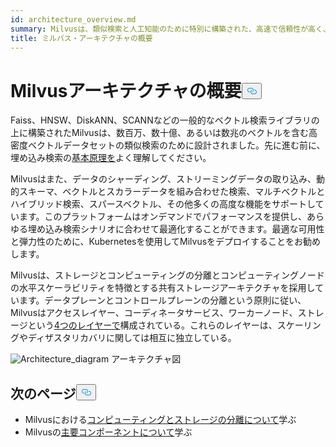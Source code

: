 ```yaml
---
id: architecture_overview.md
summary: Milvusは、類似検索と人工知能のために特別に構築された、高速で信頼性が高く、安定したベクトルデータベースを提供します。
title: ミルバス・アーキテクチャの概要
---
```

<h1 id="Milvus-Architecture-Overview" class="common-anchor-header">Milvusアーキテクチャの概要<button data-href="#Milvus-Architecture-Overview" class="anchor-icon" translate="no">
      <svg translate="no"
        aria-hidden="true"
        focusable="false"
        height="20"
        version="1.1"
        viewBox="0 0 16 16"
        width="16"
      >
        <path
          fill="#0092E4"
          fill-rule="evenodd"
          d="M4 9h1v1H4c-1.5 0-3-1.69-3-3.5S2.55 3 4 3h4c1.45 0 3 1.69 3 3.5 0 1.41-.91 2.72-2 3.25V8.59c.58-.45 1-1.27 1-2.09C10 5.22 8.98 4 8 4H4c-.98 0-2 1.22-2 2.5S3 9 4 9zm9-3h-1v1h1c1 0 2 1.22 2 2.5S13.98 12 13 12H9c-.98 0-2-1.22-2-2.5 0-.83.42-1.64 1-2.09V6.25c-1.09.53-2 1.84-2 3.25C6 11.31 7.55 13 9 13h4c1.45 0 3-1.69 3-3.5S14.5 6 13 6z"
        ></path>
      </svg>
    </button></h1><p>Faiss、HNSW、DiskANN、SCANNなどの一般的なベクトル検索ライブラリの上に構築されたMilvusは、数百万、数十億、あるいは数兆のベクトルを含む高密度ベクトルデータセットの類似検索のために設計されました。先に進む前に、埋め込み検索の<a href="/docs/ja/glossary.md">基本原理を</a>よく理解してください。</p>
<p>Milvusはまた、データのシャーディング、ストリーミングデータの取り込み、動的スキーマ、ベクトルとスカラーデータを組み合わせた検索、マルチベクトルとハイブリッド検索、スパースベクトル、その他多くの高度な機能をサポートしています。このプラットフォームはオンデマンドでパフォーマンスを提供し、あらゆる埋め込み検索シナリオに合わせて最適化することができます。最適な可用性と弾力性のために、Kubernetesを使用してMilvusをデプロイすることをお勧めします。</p>
<p>Milvusは、ストレージとコンピューティングの分離とコンピューティングノードの水平スケーラビリティを特徴とする共有ストレージアーキテクチャを採用しています。データプレーンとコントロールプレーンの分離という原則に従い、Milvusはアクセスレイヤー、コーディネータサービス、ワーカーノード、ストレージという<a href="/docs/ja/four_layers.md">4つのレイヤーで</a>構成されている。これらのレイヤーは、スケーリングやディザスタリカバリに関しては相互に独立している。</p>
<p>
  
   <span class="img-wrapper"> <img translate="no" src="/docs/v2.4.x/assets/milvus_architecture.png" alt="Architecture_diagram" class="doc-image" id="architecture_diagram" />
   </span> <span class="img-wrapper"> <span>アーキテクチャ図</span> </span></p>
<h2 id="Whats-next" class="common-anchor-header">次のページ<button data-href="#Whats-next" class="anchor-icon" translate="no">
      <svg translate="no"
        aria-hidden="true"
        focusable="false"
        height="20"
        version="1.1"
        viewBox="0 0 16 16"
        width="16"
      >
        <path
          fill="#0092E4"
          fill-rule="evenodd"
          d="M4 9h1v1H4c-1.5 0-3-1.69-3-3.5S2.55 3 4 3h4c1.45 0 3 1.69 3 3.5 0 1.41-.91 2.72-2 3.25V8.59c.58-.45 1-1.27 1-2.09C10 5.22 8.98 4 8 4H4c-.98 0-2 1.22-2 2.5S3 9 4 9zm9-3h-1v1h1c1 0 2 1.22 2 2.5S13.98 12 13 12H9c-.98 0-2-1.22-2-2.5 0-.83.42-1.64 1-2.09V6.25c-1.09.53-2 1.84-2 3.25C6 11.31 7.55 13 9 13h4c1.45 0 3-1.69 3-3.5S14.5 6 13 6z"
        ></path>
      </svg>
    </button></h2><ul>
<li>Milvusにおける<a href="/docs/ja/four_layers.md">コンピューティングとストレージの分離について</a>学ぶ</li>
<li>Milvusの<a href="/docs/ja/main_components.md">主要コンポーネントについて</a>学ぶ</li>
</ul>
